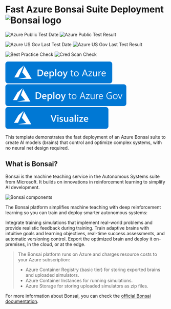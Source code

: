 # Fast Azure Bonsai Suite Deployment ![Bonsai logo](https://static.docs.com/ui/media/product/azure/bonsai.svg)

![Azure Public Test Date](https://azurequickstartsservice.blob.core.windows.net/badges/101-fast-bonsai/PublicLastTestDate.svg)
![Azure Public Test Result](https://azurequickstartsservice.blob.core.windows.net/badges/101-fast-bonsai/PublicDeployment.svg)

![Azure US Gov Last Test Date](https://azurequickstartsservice.blob.core.windows.net/badges/101-fast-bonsai/FairfaxLastTestDate.svg)
![Azure US Gov Last Test Result](https://azurequickstartsservice.blob.core.windows.net/badges/101-fast-bonsai/FairfaxDeployment.svg)

![Best Practice Check](https://azurequickstartsservice.blob.core.windows.net/badges/101-fast-bonsai/BestPracticeResult.svg)
![Cred Scan Check](https://azurequickstartsservice.blob.core.windows.net/badges/101-fast-bonsai/CredScanResult.svg)

[![Deploy To Azure](https://raw.githubusercontent.com/Azure/azure-quickstart-templates/master/1-CONTRIBUTION-GUIDE/images/deploytoazure.svg?sanitize=true)](https://portal.azure.com/#create/Microsoft.Template/uri/https%3A%2F%2Fraw.githubusercontent.com%2FAzure%2Fazure-quickstart-templates%2Fmaster%2F101-fast-bonsai%2Fazuredeploy.json)
[![Deploy To Azure US Gov](https://raw.githubusercontent.com/Azure/azure-quickstart-templates/master/1-CONTRIBUTION-GUIDE/images/deploytoazuregov.svg?sanitize=true)](https://portal.azure.us/#create/Microsoft.Template/uri/https%3A%2F%2Fraw.githubusercontent.com%2FAzure%2Fazure-quickstart-templates%2Fmaster%2F101-fast-bonsai%2Fazuredeploy.json)
[![Visualize](https://raw.githubusercontent.com/Azure/azure-quickstart-templates/master/1-CONTRIBUTION-GUIDE/images/visualizebutton.svg?sanitize=true)](http://armviz.io/#/?load=https%3A%2F%2Fraw.githubusercontent.com%2FAzure%2Fazure-quickstart-templates%2Fmaster%2F101-fast-bonsai%2Fazuredeploy.json)

This template demonstrates the fast deployment of an Azure Bonsai suite to create AI models (brains) that control and optimize complex systems, with no neural net design required.

## What is Bonsai?
Bonsai is the machine teaching service in the Autonomous Systems suite from Microsoft. It builds on innovations in reinforcement learning to simplify AI development.

![Bonsai components](https://docs.microsoft.com/en-us/bonsai/media/components/bonsai.svg)

The Bonsai platform simplifies machine teaching with deep reinforcement learning so you can train and deploy smarter autonomous systems:

Integrate training simulations that implement real-world problems and provide realistic feedback during training.
Train adaptive brains with intuitive goals and learning objectives, real-time success assessments, and automatic versioning control.
Export the optimized brain and deploy it on-premises, in the cloud, or at the edge.

> The Bonsai platform runs on Azure and charges resource costs to your Azure subscription:
> * Azure Container Registry (basic tier) for storing exported brains and uploaded simulators.
> * Azure Container Instances for running simulations.
> * Azure Storage for storing uploaded simulators as zip files.

For more information about Bonsai, you can check the [official Bonsai documentation](https://docs.microsoft.com/en-us/bonsai/).
